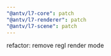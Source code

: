 ```yaml
---
"@antv/l7-core": patch
"@antv/l7-renderer": patch
"@antv/l7-scene": patch
---
```


refactor: remove regl render mode

